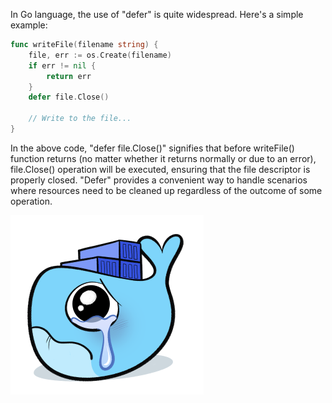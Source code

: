 In Go language, the use of "defer" is quite widespread. Here's a simple example:

```go
func writeFile(filename string) {
    file, err := os.Create(filename)
    if err != nil {
        return err
    }
    defer file.Close()

    // Write to the file...
}
```

In the above code, "defer file.Close()" signifies that before writeFile() function returns (no matter whether it returns normally or due to an error), file.Close() operation will be executed, ensuring that the file descriptor is properly closed.
"Defer" provides a convenient way to handle scenarios where resources need to be cleaned up regardless of the outcome of some operation.


![](https://raw.githubusercontent.com/kechangdev/kechang-s-picture-repository/main/images/CryingDocker.png)
